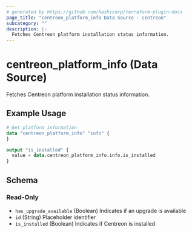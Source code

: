 ```yaml
---
# generated by https://github.com/hashicorp/terraform-plugin-docs
page_title: "centreon_platform_info Data Source - centreon"
subcategory: ""
description: |-
  Fetches Centreon platform installation status information.
---
```


# centreon_platform_info (Data Source)

Fetches Centreon platform installation status information.

## Example Usage

```terraform
# Get platform information
data "centreon_platform_info" "info" {
}

output "is_installed" {
  value = data.centreon_platform_info.info.is_installed
}
```

<!-- schema generated by tfplugindocs -->
## Schema

### Read-Only

- `has_upgrade_available` (Boolean) Indicates if an upgrade is available
- `id` (String) Placeholder identifier
- `is_installed` (Boolean) Indicates if Centreon is installed
